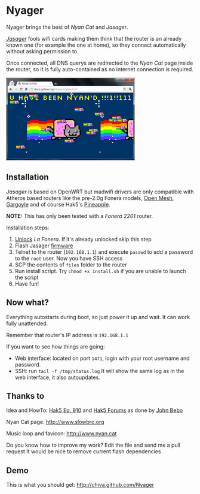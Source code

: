Nyager
======

Nyager brings the best of *Nyan Cat* and *Jasager*.

[*Jasager*](http://www.digininja.org/jasager/) fools wifi cards making them think that the router is an already known one (for example the one at home), so they connect automatically without asking permission to.

Once connected, all DNS querys are redirected to the *Nyan Cat* page inside the router, so it is fully auto-contained as no internet connection is required.

<img style="float:center" src="https://github.com/chiva/Nyager/raw/master/images/nyan.png" />

Installation
------------

*Jasager* is based on OpenWRT but madwifi drivers are only compatible with Atheros based routers like the pre-2.0g Fonera models, [Open Mesh](http://www.open-mesh.com), [Gargoyle](http://www.gargoyle-router.com) and of course Hak5's [Pineapple](http://hakshop.com/collections/frontpage/products/wifi-pineapple).

**NOTE:** This has only been tested with a *Fonera 2201* router.

Installation steps:

1. [Unlock](http://www.fonboard.nl/w/index.php/HowTo_Foneraplus_unlocking2) *La Fonera*. If it's already unlocked skip this step
2. Flash Jasager [firmware](http://www.digininja.org/files/jasager_firmware_1.0.tar.bz2)
3. Telnet to the router (`192.168.1.1`) and execute `passwd` to add a password to the `root` user. Now you have SSH access
4. SCP the contents of `files` folder to the router
5. Run install script. Try `chmod +x install.sh` if you are unable to launch the script
6. Have fun!

Now what?
---------

Everything autostarts during boot, so just power it up and wait. It can work fully unattended.

Remember that router's IP address is `192.168.1.1`

If you want to see how things are going:

- Web interface: located on port `1471`, login with your root username and password.
- SSH: run `tail -f /tmp/status.log` It will show the same log as in the web interface, it also autoupdates.

Thanks to
---------

Idea and  HowTo: [Hak5 Ep. 910](http://www.hak5.org/episodes/episode-910) and [Hak5 Forums](http://www.hak5.org/forums/index.php?showtopic=17379) as done by [John Bebo](http://beboblog.johnbebo.com/2010/03/13/fon2100-and-jasager.aspx)

Nyan Cat page: http://www.slowbro.org

Music loop and favicon: http://www.nyan.cat

Do you know how to improve my work? Edit the file and send me a pull request
It would be nice to remove current flash dependencies

Demo
----

This is what you should get: http://chiva.github.com/Nyager